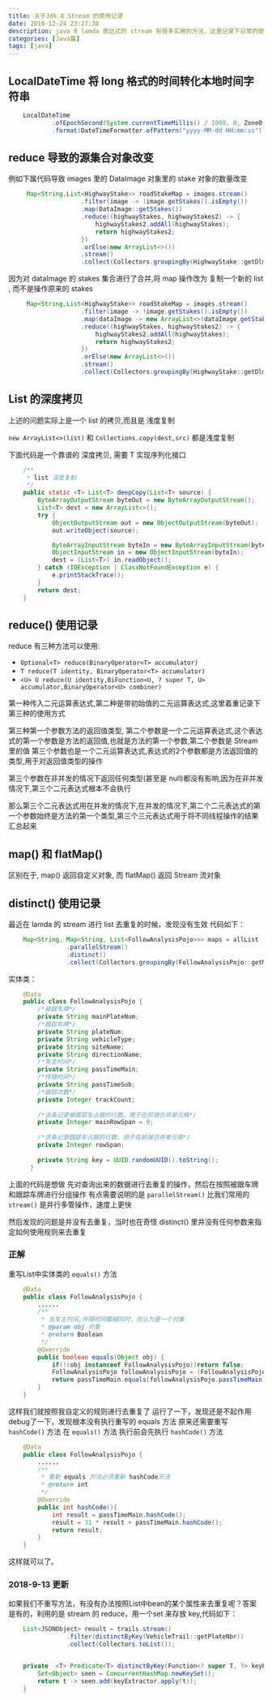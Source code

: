 ```yaml
---
title: 关于Jdk 8 Stream 的使用记录
date: 2018-12-24 23:27:38
description: java 8 lamda 表达式的 stream 有很多实用的方法，这里记录下日常的使用记录
categories: [Java篇]
tags: [java]
---
```


<!-- more -->

## LocalDateTime 将 long 格式的时间转化本地时间字符串

``` java
    LocalDateTime
            .ofEpochSecond(System.currentTimeMillis() / 1000, 0, ZoneOffset.ofHours(8))
            .format(DateTimeFormatter.ofPattern("yyyy-MM-dd HH:mm:ss"))
```

## reduce 导致的源集合对象改变
例如下属代码导致 images 里的 DataImage 对象里的 stake 对象的数量改变

``` java
     Map<String,List<HighwayStake>> roadStakeMap = images.stream()
                    .filter(image -> !image.getStakes().isEmpty())
                    .map(DataImage::getStakes())
                    .reduce((highwayStakes, highwayStakes2) -> {
                        highwayStakes2.addAll(highwayStakes);
                        return highwayStakes2;
                    })
                    .orElse(new ArrayList<>())
                    .stream()
                    .collect(Collectors.groupingBy(HighwayStake::getDlmc));
```

因为对 dataImage 的 stakes 集合进行了合并,将 map 操作改为 复制一个新的 list , 而不是操作原来的 stakes

``` java
     Map<String,List<HighwayStake>> roadStakeMap = images.stream()
                    .filter(image -> !image.getStakes().isEmpty())
                    .map(dataImage -> new ArrayList<>(dataImage.getStakes()))
                    .reduce((highwayStakes, highwayStakes2) -> {
                        highwayStakes2.addAll(highwayStakes);
                        return highwayStakes2;
                    })
                    .orElse(new ArrayList<>())
                    .stream()
                    .collect(Collectors.groupingBy(HighwayStake::getDlmc));
```

## List 的深度拷贝
上述的问题实际上是一个 list 的拷贝,而且是 浅度复制

`new ArrayList<>(list)` 和 `Collections.copy(dest,src)` 都是浅度复制

下面代码是一个靠谱的 深度拷贝, 需要 T 实现序列化接口

``` java
    /**
     * list 深度复制
     */
    public static <T> List<T> deepCopy(List<T> source) {
        ByteArrayOutputStream byteOut = new ByteArrayOutputStream();
        List<T> dest = new ArrayList<>();
        try {
            ObjectOutputStream out = new ObjectOutputStream(byteOut);
            out.writeObject(source);

            ByteArrayInputStream byteIn = new ByteArrayInputStream(byteOut.toByteArray());
            ObjectInputStream in = new ObjectInputStream(byteIn);
            dest = (List<T>) in.readObject();
        } catch (IOException | ClassNotFoundException e) {
            e.printStackTrace();
        }
        return dest;
    }
```


## reduce() 使用记录
reduce 有三种方法可以使用:

- `Optional<T> reduce(BinaryOperator<T> accumulator)`
- `T reduce(T identity, BinaryOperator<T> accumulator)`
- `<U> U reduce(U identity,BiFunction<U, ? super T, U> accumulator,BinaryOperator<U> combiner)`

第一种传入二元运算表达式,第二种是带初始值的二元运算表达式,这里着重记录下第三种的使用方式

第三种第一个参数方法的返回值类型,
第二个参数是一个二元运算表达式,这个表达式的第一个参数是方法的返回值,也就是方法的第一个参数,第二个参数是 Stream 里的值
第三个参数也是一个二元运算表达式,表达式的2个参数都是方法返回值的类型,用于对返回值类型的操作

第三个参数在非并发的情况下返回任何类型(甚至是 null)都没有影响,因为在非并发情况下,第三个二元表达式根本不会执行

那么第三个二元表达式用在并发的情况下,在并发的情况下,第二个二元表达式的第一个参数始终是方法的第一个类型,第三个三元表达式用于将不同线程操作的结果汇总起来


## map() 和 flatMap()
区别在于, map() 返回自定义对象, 而 flatMap() 返回 Stream 流对象


## distinct() 使用记录
最近在 lamda 的 stream 进行 list 去重复的时候，发现没有生效
代码如下：

``` java 
    Map<String, Map<String, List<FollowAnalysisPojo>>> maps = allList
                .parallelStream()
                .distinct()
                .collect(Collectors.groupingBy(FollowAnalysisPojo::getMainPlateNum,Collectors.groupingBy(FollowAnalysisPojo::getPlateNum)));
```

实体类：

``` java 
    @Data
    public class FollowAnalysisPojo {
        /*被跟车牌*/
        private String mainPlateNum;
        /*跟踪车牌*/
        private String plateNum;
        private String vehicleType;
        private String siteName;
        private String directionName;
        /*车主时间*/
        private String passTimeMain;
        /*伴随时间*/
        private String passTimeSub;
        /*跟踪次数*/
        private Integer trackCount;
    
        /*该条记录被跟踪车占据的行数，用于在前端合并单元格*/
        private Integer mainRowSpan = 0;
    
        /*该条记录跟踪车占据的行数，用于在前端合并单元格*/
        private Integer rowSpan;
    
        private String key = UUID.randomUUID().toString();
      }

```

上面的代码是想做 先对查询出来的数据进行去重复的操作，然后在按照被跟车牌和跟踪车牌进行分组操作
有点需要说明的是 `parallelStream()` 比我们常用的 `stream()` 是并行多管操作，速度上更快

然后发现的问题是并没有去重复，当时也在奇怪 distinct() 里并没有任何参数来指定如何使用规则来去重复

### 正解
重写List中实体类的 `equals()` 方法

``` java 
    @Data
    public class FollowAnalysisPojo {
        ......
        /**
         * 当车主时间,伴随时间都相同时，则认为是一个对象
         * @param obj 对象
         * @return Boolean
         */
        @Override
        public boolean equals(Object obj) {
            if(!(obj instanceof FollowAnalysisPojo))return false;
            FollowAnalysisPojo followAnalysisPojo = (FollowAnalysisPojo)obj;
            return passTimeMain.equals(followAnalysisPojo.passTimeMain) && passTimeSub.equals(followAnalysisPojo.passTimeSub);
        }
    }
```

这样我们就按照我自定义的规则进行去重复了
运行了一下，发现还是不起作用
debug了一下，发现根本没有执行重写的 equals 方法
原来还需要重写 `hashCode()` 方法
在 `equals()` 方法 执行前会先执行 `hashCode()` 方法

``` java 
    @Data
    public class FollowAnalysisPojo {
        ......
        /**
         * 重新 equals 方法必须重新 hashCode方法
         * @return int
         */
        @Override
        public int hashCode(){
            int result = passTimeMain.hashCode();
            result = 31 * result + passTimeMain.hashCode();
            return result;
        }
    }
```

这样就可以了。

### 2018-9-13 更新
如果我们不重写方法，有没有办法按照List中bean的某个属性来去重复呢？答案是有的，利用的是 stream 的 reduce，用一个set 来存放 key,代码如下：

``` java
    List<JSONObject> result = trails.stream()
                .filter(distinctByKey(VehicleTrail::getPlateNbr))
                .collect(Collectors.toList());


    private  <T> Predicate<T> distinctByKey(Function<? super T, ?> keyExtractor) {
        Set<Object> seen = ConcurrentHashMap.newKeySet();
        return t -> seen.add(keyExtractor.apply(t));
    }
```